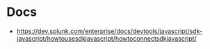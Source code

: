 # Docs
- https://dev.splunk.com/enterprise/docs/devtools/javascript/sdk-javascript/howtousesdkjavascript/howtoconnectsdkjavascript/

